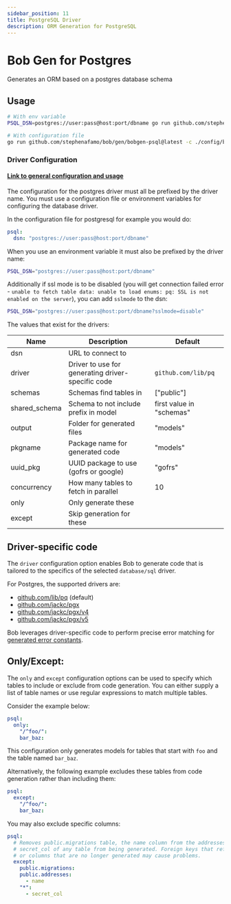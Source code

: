 ```yaml
---
sidebar_position: 11
title: PostgreSQL Driver
description: ORM Generation for PostgreSQL
---
```


# Bob Gen for Postgres

Generates an ORM based on a postgres database schema

## Usage

```sh
# With env variable
PSQL_DSN=postgres://user:pass@host:port/dbname go run github.com/stephenafamo/bob/gen/bobgen-psql@latest

# With configuration file
go run github.com/stephenafamo/bob/gen/bobgen-psql@latest -c ./config/bobgen.yaml
```

### Driver Configuration

#### [Link to general configuration and usage](./configuration)

The configuration for the postgres driver must all be prefixed by the driver name. You must use a configuration file or environment variables for configuring the database driver.

In the configuration file for postgresql for example you would do:

```yaml
psql:
  dsn: "postgres://user:pass@host:port/dbname"
```

When you use an environment variable it must also be prefixed by the driver name:

```sh
PSQL_DSN="postgres://user:pass@host:port/dbname"
```

Additionally if ssl mode is to be disabled (you will get connection failed error - `unable to fetch table data: unable to load enums: pq: SSL is not enabled on the server`), you can add `sslmode` to the dsn:

```sh
PSQL_DSN="postgres://user:pass@host:port/dbname?sslmode=disable"
```

The values that exist for the drivers:

| Name          | Description                                       | Default                  |
| ------------- | ------------------------------------------------- | ------------------------ |
| dsn           | URL to connect to                                 |                          |
| driver        | Driver to use for generating driver-specific code | `github.com/lib/pq`      |
| schemas       | Schemas find tables in                            | ["public"]               |
| shared_schema | Schema to not include prefix in model             | first value in "schemas" |
| output        | Folder for generated files                        | "models"                 |
| pkgname       | Package name for generated code                   | "models"                 |
| uuid_pkg      | UUID package to use (gofrs or google)             | "gofrs"                  |
| concurrency   | How many tables to fetch in parallel              | 10                       |
| only          | Only generate these                               |                          |
| except        | Skip generation for these                         |                          |

## Driver-specific code

The `driver` configuration option enables Bob to generate code that is tailored to the specifics of the selected `database/sql` driver.

For Postgres, the supported drivers are:

- [github.com/lib/pq](https://pkg.go.dev/github.com/lib/pq) (default)
- [github.com/jackc/pgx](https://pkg.go.dev/github.com/jackc/pgx)
- [github.com/jackc/pgx/v4](https://pkg.go.dev/github.com/jackc/pgx/v4)
- [github.com/jackc/pgx/v5](https://pkg.go.dev/github.com/jackc/pgx/v5)

Bob leverages driver-specific code to perform precise error matching for [generated error constants](./usage#generated-error-constants).

## Only/Except:

The `only` and `except` configuration options can be used to specify which tables to include or exclude from code generation. You can either supply a list of table names or use regular expressions to match multiple tables.

Consider the example below:

```yaml
psql:
  only:
    "/^foo/":
    bar_baz:
```

This configuration only generates models for tables that start with `foo` and the table named `bar_baz`.

Alternatively, the following example excludes these tables from code generation rather than including them:

```yaml
psql:
  except:
    "/^foo/":
    bar_baz:
```

You may also exclude specific columns:

```yaml
psql:
  # Removes public.migrations table, the name column from the addresses table, and
  # secret_col of any table from being generated. Foreign keys that reference tables
  # or columns that are no longer generated may cause problems.
  except:
    public.migrations:
    public.addresses:
      - name
    "*":
      - secret_col
```
